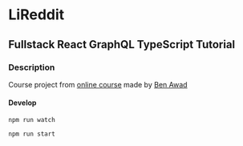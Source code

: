 # LiReddit

## Fullstack React GraphQL TypeScript Tutorial

### Description

Course project from [online course](https://www.youtube.com/watch?v=I6ypD7qv3Z8) made by [Ben Awad](https://github.com/benawad)

#### Develop

`npm run watch`

`npm run start`
